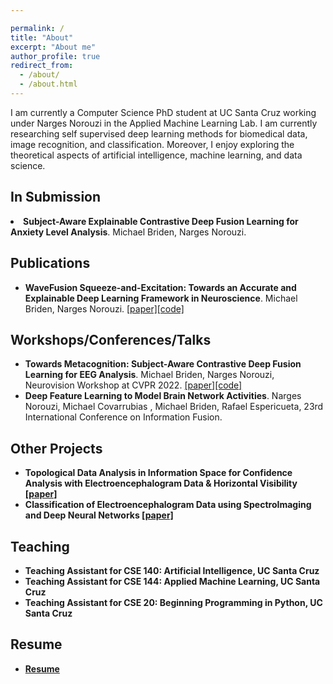 ```yaml
---

permalink: /
title: "About"
excerpt: "About me"
author_profile: true
redirect_from:
  - /about/
  - /about.html
---
```


I am currently a Computer Science PhD student at UC Santa Cruz working under Narges Norouzi in the Applied Machine Learning Lab. I am currently researching self supervised deep learning methods for biomedical data, image recognition, and classification. Moreover, I enjoy exploring the theoretical aspects of artificial intelligence, machine learning, and data science.

In Submission
------

  <li><strong> Subject-Aware Explainable Contrastive Deep Fusion Learning for Anxiety Level Analysis</strong>. Michael Briden, Narges Norouzi.</li>

Publications
------

<ul>
  <li><strong> WaveFusion Squeeze-and-Excitation: Towards an Accurate and Explainable Deep Learning Framework in Neuroscience</strong>. Michael Briden, Narges Norouzi.  <a href="https://ieeexplore.ieee.org/document/9630605">[paper]</a><a href="https://github.com/bridenmj/WaveFusion">[code]</a></li>
</ul>


Workshops/Conferences/Talks
------

<ul>
  <li><strong> Towards Metacognition: Subject-Aware Contrastive Deep Fusion Learning for EEG Analysis</strong>. Michael Briden, Narges Norouzi, Neurovision Workshop at CVPR 2022. <a href="https://drive.google.com/file/d/1Nea9FWOAzDYEan3KPcKEUsy5JReY8eeR/view">[paper]</a><a href="https://github.com/bridenmj/Metacognition">[code]</a></li>

  <li><strong> Deep Feature Learning to Model Brain Network Activities</strong>. Narges Norouzi, Michael Covarrubias , Michael Briden, Rafael Espericueta, 23rd International Conference on Information Fusion. </li>
</ul>

Other Projects
------
<ul>
  <li><strong> Topological Data Analysis in Information Space for Confidence Analysis with Electroencephalogram Data & Horizontal Visibility <a href="https://drive.google.com/file/d/1TAN4PMkaPSTuHHLptumIPsRISFc-1Pan/view?usp=sharing">[paper]</a></li>
  <li><strong> Classification of Electroencephalogram Data using
SpectroImaging and Deep Neural Networks <a href="https://drive.google.com/file/d/1TAN4PMkaPSTuHHLptumIPsRISFc-1Pan/view?usp=sharing">[paper]</a></li>



</ul>

Teaching
------
<ul>
<li>Teaching Assistant for CSE 140: Artificial Intelligence, UC Santa Cruz</li>
<li>Teaching Assistant for CSE 144: Applied Machine Learning, UC Santa Cruz</li>
<li>Teaching Assistant for CSE 20: Beginning Programming in Python, UC Santa Cruz</li>
</ul>

Resume
------
<ul>
<li><a href="https://bridenmj.github.io/_pages/Mbriden_Resume.pdf" target="_blank">Resume</a></li>
</ul>
